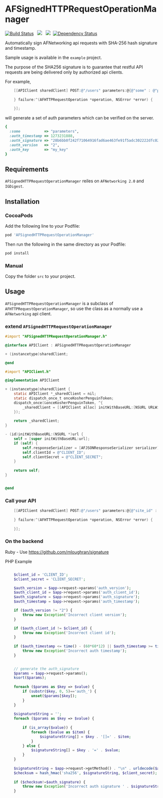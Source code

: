 # AFSignedHTTPRequestOperationManager

[![Build Status](https://travis-ci.org/aporat/AFSignedHTTPRequestOperationManager.svg?branch=master)](https://travis-ci.org/aporat/AFSignedHTTPRequestOperationManager) &nbsp;
![](http://cocoapod-badges.herokuapp.com/v/AFSignedHTTPRequestOperationManager/badge.png) &nbsp; ![](http://cocoapod-badges.herokuapp.com/p/AFSignedHTTPRequestOperationManager/badge.png) &nbsp;[![Dependency Status](https://www.versioneye.com/user/projects/5376544914c15877850000b7/badge.svg)](https://www.versioneye.com/user/projects/5376544914c15877850000b7)

Automatically sign AFNetworking api requests with SHA-256 hash signature and timestamp.

Sample usage is available in the `example` project.

The purpose of the SHA256 signature is to guarantee that restful API requests are being delivered only by authorized api clients.

For example, 


```objective-c
    [[APIClient sharedClient] POST:@"/users" parameters:@{@"some" : @"parameters"} success:^(AFHTTPRequestOperation *operation, id responseObject) {
        
    } failure:^(AFHTTPRequestOperation *operation, NSError *error) {
        
    }];
```
will generate a set of auth parameters which can be verified on the server.

```ruby
{
  :some           => "parameters",
  :auth_timestamp => 1273231888,
  :auth_signature => "28b6bb0f242f71064916fad6ae463fe91f5adc302222dfc02c348ae1941eaf80",
  :auth_version   => "2",
  :auth_key       => "my_key"
}

```



## Requirements

`AFSignedHTTPRequestOperationManager` reiles on `AFNetworking 2.0` and `IGDigest`.

## Installation

### CocoaPods

Add the following line to your Podfile:

```ruby
pod 'AFSignedHTTPRequestOperationManager'
```

Then run the following in the same directory as your Podfile:
```ruby
pod install
```

### Manual

Copy the folder `src` to your project.

## Usage

`AFSignedHTTPRequestOperationManager` is a subclass of `AFHTTPRequestOperationManager`, so use the class as a normally use a `AFNetworking` api client.


### extend `AFSignedHTTPRequestOperationManager`

```objective-c
#import "AFSignedHTTPRequestOperationManager.h"

@interface APIClient : AFSignedHTTPRequestOperationManager

+ (instancetype)sharedClient;

@end
```

```objective-c
#import "APIClient.h"

@implementation APIClient

+ (instancetype)sharedClient {
    static APIClient *_sharedClient = nil;
    static dispatch_once_t onceKosherPenguinToken;
    dispatch_once(&onceKosherPenguinToken, ^{
        _sharedClient = [[APIClient alloc] initWithBaseURL:[NSURL URLWithString:@"http://www.example.com"]];
    });
    
    return _sharedClient;
}

- (id)initWithBaseURL:(NSURL *)url {
    self = [super initWithBaseURL:url];
    if (self) {
        self.responseSerializer = [AFJSONResponseSerializer serializer];
        self.clientId = @"CLIENT_ID";
        self.clientSecret = @"CLIENT_SECRET";
    }
    
    return self;
}


@end
```

### Call your API

```objective-c
    [[APIClient sharedClient] POST:@"/users" parameters:@{@"site_id" : @10} success:^(AFHTTPRequestOperation *operation, id responseObject) {
        
    } failure:^(AFHTTPRequestOperation *operation, NSError *error) {
        
    }];
```

### On the backend

Ruby - Use https://github.com/mloughran/signature

PHP Example

```php

    $client_id = 'CLIENT_ID';
    $client_secret = 'CLIENT_SECRET';

    $auth_version = $app->request->params('auth_version');
    $auth_client_id = $app->request->params('auth_client_id');
    $auth_signature = $app->request->params('auth_signature');
    $auth_timestamp = $app->request->params('auth_timestamp');

    if ($auth_version != "2") {
        throw new Exception('Incorrect client version');
    }

    if ($auth_client_id != $client_id) {
        throw new Exception('Incorrect client id');
    }
  
    if ($auth_timestamp <= time() - (60*60*12) || $auth_timestamp >= time() + 60*60*12) {
        throw new Exception('Incorrect auth timestamp');
    }

    
    // generate the auth_signature
    $params = $app->request->params();
    ksort($params);
    
    foreach ($params as $key => $value) {
        if (substr($key, 0, 5)=='auth_') {
            unset($params[$key]);
        }
    }
    
    $signatureString = '';
    foreach ($params as $key => $value) {
        
        if (is_array($value)) {
            foreach ($value as $item) {
                $signatureString[] = $key . '[]=' . $item;
            }
        } else {
            $signatureString[] = $key . '=' . $value;
        }
    }
    
    $signatureString = $app->request->getMethod() . "\n" . urldecode($app->request->getPathInfo()) . "\n" . urldecode(implode('&', $signatureString));
    $checksum = hash_hmac('sha256', $signatureString, $client_secret);
    
    if ($checksum!=$auth_signature) {
        throw new Exception('Incorrect auth signature ' . $signatureString);
    }

```

